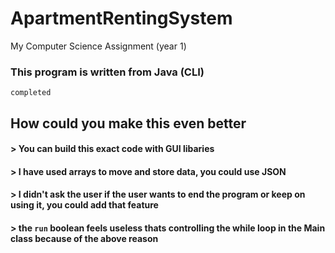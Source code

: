 # ApartmentRentingSystem
 My Computer Science Assignment (year 1)
 ### This program is written from Java (CLI)
  
 ```completed```
 
 ## How could you make this even better
 #### > You can build this exact code with GUI libaries
 #### > I have used arrays to move and store data, you could use JSON
 #### > I didn't ask the user if the user wants to end the program or keep on using it, you could add that feature
 #### > the ```run``` boolean feels useless thats controlling the while loop in the Main class because of the above reason 
 

 
